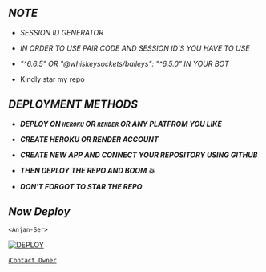 



## *NOTE*

- *SESSION ID GENERATOR*

- *IN ORDER TO USE PAIR CODE AND SESSION ID'S YOU HAVE TO USE*

- *"^6.6.5" OR "@whiskeysockets/baileys": "^6.5.0" IN YOUR BOT*

- Kindly star my repo



## *DEPLOYMENT METHODS*

- ***DEPLOY ON `HEROKU` OR `RENDER` OR ANY PLATFROM YOU LIKE***

- ***CREATE HEROKU OR RENDER ACCOUNT***

- ***CREATE NEW APP AND CONNECT YOUR REPOSITORY USING GITHUB***

- ***THEN DEPLOY THE REPO AND BOOM 💥***

- ***DON'T FORGOT TO STAR THE REPO***



 ## *Now Deploy*

    <Anjan-Ser>

<a href='https://heroku.com/deploy' target="_blank"><img alt='DEPLOY' src='https://img.shields.io/badge/-DEPLOY-black?style=for-the-badge&logo=heroku&logoColor=white'/></a>





[`ℹ️Contact Owner`](https://wa.me/919883457657?text=𝗛𝗘𝗟𝗢☠️𝐌𝐫-𝐚𝐧𝐣𝐚𝐧╠👾📱📵)

